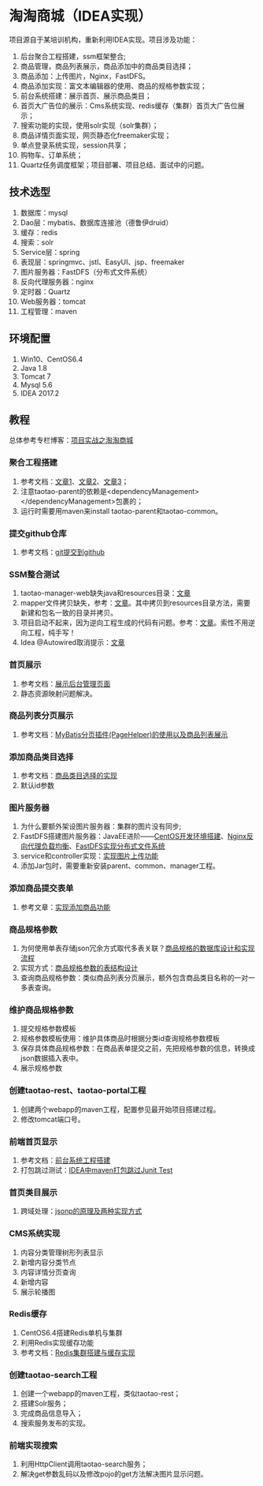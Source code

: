 # 淘淘商城（IDEA实现）
项目源自于某培训机构，重新利用IDEA实现。项目涉及功能：
1. 后台聚合工程搭建，ssm框架整合;
2. 商品管理，商品列表展示，商品添加中的商品类目选择；
3. 商品添加：上传图片，Nginx，FastDFS。
4. 商品添加实现：富文本编辑器的使用、商品的规格参数实现；
5. 前台系统搭建：展示首页、展示商品类目；
6. 首页大广告位的展示：Cms系统实现、redis缓存（集群）首页大广告位展示；
7. 搜索功能的实现，使用solr实现（solr集群）；
8. 商品详情页面实现，网页静态化freemaker实现；
9. 单点登录系统实现，session共享；
10. 购物车、订单系统；
11. Quartz任务调度框架；项目部署、项目总结、面试中的问题。

## 技术选型
1. 数据库：mysql
2. Dao层：mybatis、数据库连接池（德鲁伊druid）
3. 缓存：redis
4. 搜索：solr
5. Service层：spring
6. 表现层：springmvc、jstl、EasyUI、jsp、freemaker
7. 图片服务器：FastDFS（分布式文件系统）
8. 反向代理服务器：nginx
9. 定时器：Quartz
10. Web服务器：tomcat
11. 工程管理：maven

## 环境配置
1. Win10、CentOS6.4
2. Java 1.8
3. Tomcat 7
4. Mysql 5.6
5. IDEA 2017.2

## 教程
总体参考专栏博客：[项目实战之淘淘商城](https://blog.csdn.net/column/details/15737.html?&page=5)
### 聚合工程搭建
1. 参考文档：[文章1](https://blog.csdn.net/wb8878/article/details/77162078)、[文章2](https://blog.csdn.net/for_my_life/article/details/78939078)、[文章3](https://blog.csdn.net/yerenyuan_pku/article/details/72669269)；
2. 注意taotao-parent的依赖是\<dependencyManagement>\</dependencyManagement>包裹的；
3. 运行时需要用maven来install taotao-parent和taotao-common。

### 提交github仓库
1. 参考文档：[git提交到github](https://blog.csdn.net/a695017449/article/details/26103761)

### SSM整合测试
1. taotao-manager-web缺失java和resources目录：[文章](https://blog.csdn.net/u014756827/article/details/52497572)
2. mapper文件拷贝缺失，参考：[文章](https://blog.csdn.net/xiaoshubiao/article/details/78563037)。其中拷贝到resources目录方法，需要新建和包名一致的目录并拷贝。
3. 项目启动不起来，因为逆向工程生成的代码有问题。参考：[文章](https://bbs.csdn.net/topics/392273297)。索性不用逆向工程，纯手写！
4. Idea @Autowired取消提示：[文章](https://blog.csdn.net/qqyouhappy/article/details/52366198)

### 首页展示
1. 参考文档：[展示后台管理页面](https://blog.csdn.net/yerenyuan_pku/article/details/72773063)
2. 静态资源映射问题解决。

### 商品列表分页展示
1. 参考文档：[MyBatis分页插件(PageHelper)的使用以及商品列表展示](https://blog.csdn.net/yerenyuan_pku/article/details/72774381)

### 添加商品类目选择
1. 参考文档：[商品类目选择的实现](https://blog.csdn.net/yerenyuan_pku/article/details/72786989)
2. 默认id参数

### 图片服务器
1. 为什么要额外架设图片服务器：集群的图片没有同步;
2. FastDFS搭建图片服务器：JavaEE进阶——[CentOS开发环境搭建](https://blog.csdn.net/bskfnvjtlyzmv867/article/details/80679324)、[Nginx反向代理负载均衡](https://blog.csdn.net/bskfnvjtlyzmv867/article/details/80682470)、[FastDFS实现分布式文件系统](https://blog.csdn.net/bskfnvjtlyzmv867/article/details/80714435)
3. service和controller实现：[实现图片上传功能](https://blog.csdn.net/yerenyuan_pku/article/details/72808000)
4. 添加Jar包时，需要重新安装parent、common、manager工程。

### 添加商品提交表单
1. 参考文章：[实现添加商品功能](https://blog.csdn.net/yerenyuan_pku/article/details/72810937)

### 商品规格参数
1. 为何使用单表存储json冗余方式取代多表关联？[商品规格的数据库设计和实现流程](https://blog.csdn.net/qq_40369829/article/details/79515596)
2. 实现方式：[商品规格参数的表结构设计](https://blog.csdn.net/qq_1017097573/article/details/68501687)
3. 查询商品规格参数：类似商品列表分页展示，额外包含商品类目名称的一对一多表查询。

### 维护商品规格参数
1. 提交规格参数模板
2. 规格参数模板使用：维护具体商品时根据分类id查询规格参数模板
3. 保存具体商品规格参数：在商品表单提交之前，先把规格参数的信息，转换成json数据插入表中。
4. 展示规格参数

### 创建taotao-rest、taotao-portal工程
1. 创建两个webapp的maven工程，配置参见最开始项目搭建过程。
2. 修改tomcat端口号。

### 前端首页显示
1. 参考文档：[前台系统工程搭建](https://blog.csdn.net/yerenyuan_pku/article/details/72825533)
2. 打包跳过测试：[IDEA中maven打包跳过Junit Test](https://www.cnblogs.com/ningheshutong/p/6380933.html)

### 首页类目展示
1. 跨域处理：[jsonp的原理及两种实现方式](https://blog.csdn.net/yerenyuan_pku/article/details/73296428)

### CMS系统实现
1. 内容分类管理树形列表显示
2. 新增内容分类节点
3. 内容详情分页查询
4. 新增内容
5. 展示轮播图

### Redis缓存
1. CentOS6.4搭建Redis单机与集群
2. 利用Redis实现缓存功能
3. 参考文档：[Redis集群搭建与缓存实现](https://blog.csdn.net/bskfnvjtlyzmv867/article/details/80834857)

### 创建taotao-search工程
1. 创建一个webapp的maven工程，类似taotao-rest；
2. 搭建Solr服务；
3. 完成商品信息导入；
4. 搜索服务发布的实现。

### 前端实现搜索
1. 利用HttpClient调用taotao-search服务；
2. 解决get参数乱码以及修改pojo的get方法解决图片显示问题。
